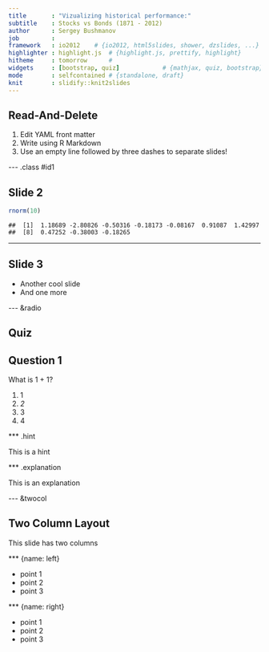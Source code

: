 ```yaml
---
title       : "Vizualizing historical performance:"
subtitle    : Stocks vs Bonds (1871 - 2012)
author      : Sergey Bushmanov
job         : 
framework   : io2012    # {io2012, html5slides, shower, dzslides, ...}
highlighter : highlight.js  # {highlight.js, prettify, highlight}
hitheme     : tomorrow      # 
widgets     : [bootstrap, quiz]            # {mathjax, quiz, bootstrap}
mode        : selfcontained # {standalone, draft}
knit        : slidify::knit2slides
---
```


## Read-And-Delete

1. Edit YAML front matter
2. Write using R Markdown
3. Use an empty line followed by three dashes to separate slides!

--- .class #id1

## Slide 2



```r
rnorm(10)
```

```
##  [1]  1.18689 -2.80826 -0.50316 -0.18173 -0.08167  0.91087  1.42997
##  [8]  0.47252 -0.38003 -0.18265
```

--- 

## Slide 3

* Another cool slide  
* And one more

--- &radio

## Quiz

## Question 1

What is 1 + 1?

1. 1
2. _2_
3. 3
4. 4

*** .hint

This is a hint

*** .explanation

This is an explanation

--- &twocol

## Two Column Layout   
This slide has two columns

*** {name: left}

- point 1
- point 2
- point 3

*** {name: right}

- point 1
- point 2
- point 3  
